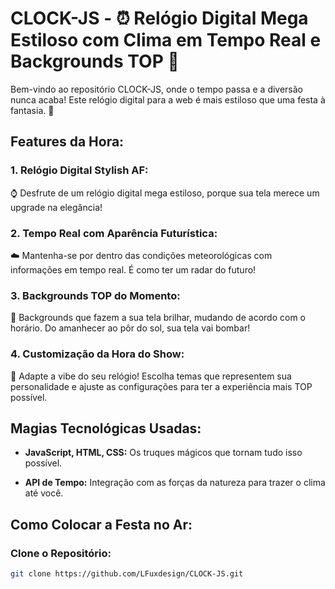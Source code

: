 # CLOCK-JS - ⏰ Relógio Digital Mega Estiloso com Clima em Tempo Real e Backgrounds TOP 🌈

Bem-vindo ao repositório CLOCK-JS, onde o tempo passa e a diversão nunca acaba! Este relógio digital para a web é mais estiloso que uma festa à fantasia. 🚀

## Features da Hora:

### 1. **Relógio Digital Stylish AF:**
   ⌚ Desfrute de um relógio digital mega estiloso, porque sua tela merece um upgrade na elegância!

### 2. **Tempo Real com Aparência Futurística:**
   ☁️ Mantenha-se por dentro das condições meteorológicas com informações em tempo real. É como ter um radar do futuro!

### 3. **Backgrounds TOP do Momento:**
   🌅 Backgrounds que fazem a sua tela brilhar, mudando de acordo com o horário. Do amanhecer ao pôr do sol, sua tela vai bombar!

### 4. **Customização da Hora do Show:**
   🎨 Adapte a vibe do seu relógio! Escolha temas que representem sua personalidade e ajuste as configurações para ter a experiência mais TOP possível.

## Magias Tecnológicas Usadas:

- **JavaScript, HTML, CSS:** Os truques mágicos que tornam tudo isso possível.

- **API de Tempo:** Integração com as forças da natureza para trazer o clima até você.

## Como Colocar a Festa no Ar:

### Clone o Repositório:
   ```bash
   git clone https://github.com/LFuxdesign/CLOCK-JS.git
